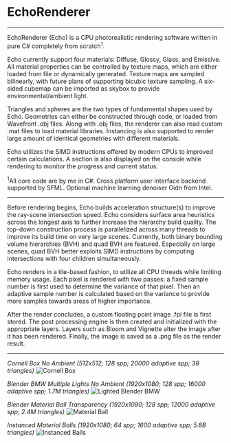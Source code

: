 # EchoRenderer

---

EchoRenderer (Echo) is a CPU photorealistic rendering software written in pure C# completely from scratch<sup>1</sup>.

Echo currently support four materials: Diffuse, Glossy, Glass, and Emissive.
All material properties can be controlled by texture maps, which are either loaded from file or dynamically generated.
Texture maps are sampled bilinearly, with future plans of supporting bicubic texture sampling.
A six-sided cubemap can be imported as skybox to provide environmental/ambient light.

Triangles and spheres are the two types of fundamental shapes used by Echo.
Geometries can either be constructed through code, or loaded from Wavefront .obj files.
Along with .obj files, the renderer can also read custom .mat files to load material libraries.
Instancing is also supported to render large amount of identical geometries with different materials.

Echo utilizes the SIMD instructions offered by modern CPUs to improved certain calculations.
A section is also displayed on the console while rendering to monitor the progress and current status.

<sup>1</sup>All core code are by me in C#. Cross platform user interface backend supported by SFML. Optional machine learning denoiser Oidn from Intel.

---

Before rendering begins, Echo builds acceleration structure(s) to improve the ray-scene intersection speed.
Echo considers surface area heuristics across the longest axis to further increase the hierarchy build quality.
The top-down construction process is parallelized across many threads to improve its build time on very large scenes.
Currently, both binary bounding volume hierarchies (BVH) and quad BVH are featured. Especially on large scenes, 
quad BVH better exploits SIMD instructions by computing intersections with four children simultaneously.

Echo renders in a tile-based fashion, to utilize all CPU threads while limiting memory usage.
Each pixel is rendered with two passes: a fixed sample number is first used to determine the variance of that pixel.
Then an adaptive sample number is calculated based on the variance to provide more samples towards areas of higher importance.

After the render concludes, a custom floating point image .fpi file is first stored.
The post processing engine is then created and initialized with the appropriate layers.
Layers such as Bloom and Vignette alter the image after it has been rendered.
Finally, the image is saved as a .png file as the render result.

---

_Cornell Box No Ambient (512x512; 128 spp; 20000 adaptive spp; 38 triangles)_
![Cornell Box](https://github.com/GaryHuan9/EchoRenderer/blob/main/EchoRenderer/Renders/V4%20-%20Path%20Tracing%20More/render%20new%20cornell%20box%2040k%20sp.png?raw=true)

_Blender BMW Multiple Lights No Ambient (1920x1080; 128 spp; 16000 adaptive spp; 1.7M triangles)_
![Lighted Blender BMW](https://github.com/GaryHuan9/EchoRenderer/blob/main/EchoRenderer/Renders/V3%20-%20Path%20Tracing%20Naive/Old%20Tracer/render%20bmw%20lights%20transparency%20128%2016000%20samples.png?raw=true)

_Blender Material Ball Transparency (1920x1080; 128 spp; 12000 adaptive spp; 2.4M triangles)_
![Material Ball](https://github.com/GaryHuan9/EchoRenderer/blob/main/EchoRenderer/Renders/V4%20-%20Path%20Tracing%20More/render%20material%20ball%20128%2012000%20v1.png?raw=true)

_Instanced Material Balls (1920x1080; 64 spp; 1600 adaptive spp; 5.8B triangles)_
![Instanced Balls](https://github.com/GaryHuan9/EchoRenderer/blob/main/EchoRenderer/Renders/V4%20-%20Path%20Tracing%20More/render%20instancing%206%20billion%20tris.png?raw=true)
